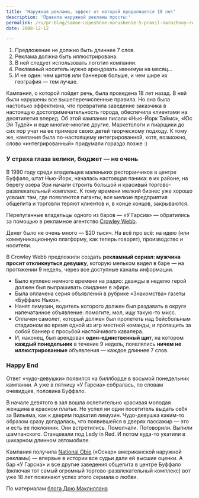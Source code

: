 ```yaml
---
title: 'Наружная реклама, эффект от которой продолжается 18 лет'
description: 'Правила наружной рекламы просты:'
permalink: /ru/pr-blog/samoe-uspeshnoe-narushenie-5-pravil-naruzhnoy-reklamy
date: 2008-12-12

---
```


<ol class="lead">
<li>Предложение не должно быть длиннее 7 слов.</li>
<li>Реклама должна быть иллюстрирована.</li>
<li>В ней следует использовать логотип компании.</li>
<li>Рекламный носитель нужно арендовать минимум на месяц…</li>
<li>И не один: чем щитов или баннеров больше, и чем шире их география  — тем лучше.</li>
</ol>
<p>Кампания, о которой пойдет речь, была проведена 18 лет назад. В ней были нарушены все вышеперечисленные правила. Но она была настолько эффективна, что превратила заведение заказчика в настоящую достопримечательность города, обеспечила клиентами на десятилетия вперед. Об этой кампании писали «Нью-Йорк Таймс», «Юс Эй Тудей» и еще многие-многие другие. Маркетологи и пиарщики до сих пор учат на ее примере своих детей творческому подходу. К тому же, кампания была по-настоящему интегрированной, хотя, возможно, слово «интегрированный» придумали гораздо позже :)</p>
<h3>У страха глаза велики, бюджет  — не очень</h3>
<p>В 1990 году среди владельцев маленьких ресторанчиков в центре Буффало, штат Нью-Йорк, началась настоящая паника: в их районе, на берегу озера Эри начали строить большой и красивый торгово-развлекательный комплекс. К тому времени мелкий бизнес уже хорошо усвоил: там, где появляются гиганты, все мелкие предприятия общепита и торговли теряют клиентов и, в конце концов, закрываются.</p>
<p>Перепуганные владельцы одного из баров — <span class="nobr">«У Гарсиа»</span> — обратились за помощью в рекламное агентство <a href="http://www.crowleywebb.com/" target="_blank" rel="noopener noreferrer">Crowley Webb</a>.</p>
<p>Денег было не очень много — $20 тысяч. На всё про всё: на идею (или коммуникационную платформу, как теперь говорят), производство и носители.</p>
<p>В Crowley Webb предложили создать <strong>рекламный сериал: мужчина просит откликнуться девушку</strong>, которую мельком видел в баре — на протяжении 9 недель, через все доступные каналы информации.</p>
<ul>
<li>Было куплено немного времени на радио: дважды в неделю герой должен был выпрашивать свидание в эфире.</li>
<li>Была оплачена серия объявлений в рубрике «Знакомства» газеты «Буффало Ньюз».</li>
<li>Нанят лимузин, водитель которого должен был раздавать в округе напечатанное объявление: помогите, мол, ищу такую-то мисс.</li>
<li>Оплачен самолет, который должен был пролететь над бейсбольным стадионом во время одной из игр местной команды, и протащить за собой баннер с просьбой настойчивого кавалера.</li>
<li>И, наконец, был арендован <strong>один-единственный щит</strong>, на котором <strong>каждый понедельник</strong> в течение 9 недель, появлялись <strong>ничем не иллюстрированные</strong> объявления  — каждое длиннее 7 слов.</li>
</ul>

<h3>Happy End</h3>
<p>Ответ «чудо-девушки» появился на биллборде в восьмой понедельник кампании. А уже в пятницу <span class="nobr">«У Гарсиа»</span> собралась, по словам очевидцев, половина Буффало.</p>
<p>В начале девятого в зал вошла ослепительно красивая молодая женщина в красном платье. Не успел ни один посетитель выдать себя за Вильяма, как к дверям подкатил лимузин. Чудо-девушка каким-то образом сразу догадалась, что появившейся в дверях пассажир  — это и есть ее поклонник. Они встретились. Помолчали. Поговорили. Выпили шампанского. Станцевали под Ledy in Red. И потом куда-то укатили в шикарном длинном автомобиле.</p>
<p>Кампания получила <a href="http://www.oaaa.org/awards/" target="_blank" rel="noopener noreferrer">National Obie</a> («Оскар» американской наружной рекламы)  — впервые в истории все судьи дали ей высшие оценки. А бар <span class="nobr">«У Гарсиа»</span> и все другие заведения общепита в центре Буффало (включая тот самый огромный торгово-развлекательный комплекс) вот уже 18 лет пожинают успех этого сериала о любви.</p>
<p>По материалам <a href="http://www.drewsmarketingminute.com/2008/08/the-most-brilli.html" target="_blank" rel="noopener noreferrer">блога Дрю Маклиллана</a></p>

